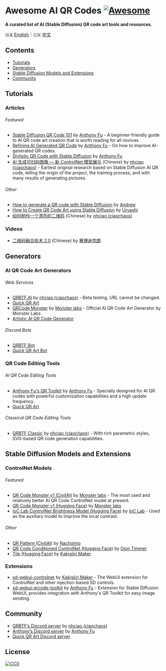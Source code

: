 # Awesome AI QR Codes [![Awesome](https://awesome.re/badge.svg)](https://awesome.re)

**A curated list of AI (Stable Diffusion) QR code art tools and resources.**

🇬🇧 [English](README.md)｜🇨🇳 [中文](README-zh.md)

## Contents

- [Tutorials](#tutorials)
- [Generators](#generators)
- [Stable Diffusion Models and Extensions](#stable-diffusion-models-and-extensions)
- [Community](#community)

## Tutorials

### Articles

###### Featured

- [Stable Diffusion QR Code 101](https://antfu.me/posts/ai-qrcode-101) by [Anthony Fu](https://antfu.me/) - A beginner-friendly guide to AI QR code art creation that is worth reading for all novices.
- [Refining AI Generated QR Code](https://antfu.me/posts/ai-qrcode-refine) by [Anthony Fu](https://antfu.me/) - On how to improve AI-generated QR codes.
- [Stylistic QR Code with Stable Diffusion](https://antfu.me/posts/ai-qrcode) by [Anthony Fu](https://antfu.me/)
- [AI 生成可扫码图像 — 新 ControlNet 模型展示](https://mp.weixin.qq.com/s/i4WR5ULH1ZZYl8Watf3EPw) (Chinese) by [nhciao (ciaochaos)](https://github.com/ciaochaos) - Earliest original research based on Stable Diffusion AI QR code, telling the origin of the project, the training process, and with many results of generating pictures.

###### Other

- [How to generate a QR code with Stable Diffusion](https://stable-diffusion-art.com/qr-code/) by [Andrew](https://stable-diffusion-art.com/author/andrewon2/)
- [How to Create QR Code Art using Stable Diffusion](https://ihsavru.medium.com/how-to-create-qr-code-art-using-stable-diffusion-58c5e7e55fcb) by [Urvashi](https://ihsavru.medium.com/)
- [如何制作一个漂亮的二维码](https://mp.weixin.qq.com/s/_Oy9I9FqPXhfwN9IUhf6_g) (Chinese) by [nhciao (ciaochaos)](https://github.com/ciaochaos)

### Videos

- [二维码融合技术 2.0](https://www.bilibili.com/video/BV1zF411R7xg/) (Chinese) by [赛博迪克朗](https://space.bilibili.com/339984)

## Generators

### AI QR Code Art Generators

###### Web Services

- [QRBTF.AI](https://qrbtf.com/ai) by [nhciao (ciaochaos)](https://github.com/ciaochaos) - Beta testing, URL cannot be changed.
- [Quick QR Art](https://beta.quickqr.art/generate)
- [QRCode Monster](https://qrcode.monster/) by [Monster labs](https://huggingface.co/monster-labs) - Official AI QR Code Art Generator by Monster Labs.
- [Artistic AI QR Code Generator](https://openart.ai/apps/ai_qrcode)

###### Discord Bots

- [QRBTF Bot](https://discord.gg/V9CNuqYfte)
- [Quick QR Art Bot](https://top.gg/bot/1117660105962438706)

### QR Code Editing Tools

###### AI QR Code Editing Tools

- [Anthony Fu's QR Toolkit](https://qrcode.antfu.me/) by [Anthony Fu](https://antfu.me/) - Specially designed for AI QR codes with powerful customization capabilities and a high update frequency.
- [Quick QR Art](https://quickqr.art/)

###### Classical QR Code Editing Tools

- [QRBTF Classic](https://classic.qrbtf.com/) by [nhciao (ciaochaos)](https://github.com/ciaochaos) - With rich parametric styles, SVG-based QR code generation capabilities.

## Stable Diffusion Models and Extensions

### ControlNet Models

###### Featured

- [QR Code Monster v1 (CivitAI)](https://civitai.com/models/111006?modelVersionId=119698) by [Monster labs](https://huggingface.co/monster-labs) - The most used and relatively better AI QR Code ControlNet model at present.
- [QR Code Monster v1 (Hugging Face)](https://huggingface.co/monster-labs/control_v1p_sd15_qrcode_monster) by [Monster labs](https://huggingface.co/monster-labs)
- [IoC Lab ControlNet Brightness Model (Hugging Face)](https://huggingface.co/ioclab/ioc-controlnet) by [IoC Lab](https://huggingface.co/ioclab) - Used as the auxiliary model to improve the local contrast.

###### Other

- [QR Pattern (CivitAI)](https://civitai.com/models/90940/controlnet-qr-pattern-qr-codes) by [Nacholmo](https://civitai.com/user/Nacholmo)
- [QR Code Conditioned ControlNet (Hugging Face)](https://huggingface.co/DionTimmer/controlnet_qrcode-control_v1p_sd15) by [Dion Timmer](https://huggingface.co/DionTimmer)
- [Tile (Hugging Face)](https://huggingface.co/lllyasviel/ControlNet-v1-1/blob/main/control_v11f1e_sd15_tile.pth) by [Kakigōri Maker](https://github.com/Mikubill)

### Extensions

- [sd-webui-controlnet](https://github.com/Mikubill/sd-webui-controlnet) by [Kakigōri Maker](https://github.com/Mikubill) - The WebUI extension for ControlNet and other injection-based SD controls.
- [sd-webui-qrcode-toolkit](https://github.com/antfu/sd-webui-qrcode-toolkit) by [Anthony Fu](https://antfu.me/) - Extension for Stable Diffusion WebUI, provides integration with Anthony's QR Toolkit for easy image sending.

## Community

- [QRBTF’s Discord server](https://discord.gg/V9CNuqYfte) by [nhciao (ciaochaos)](https://github.com/ciaochaos)
- [Anthony’s Discord server](https://chat.antfu.me/) by [Anthony Fu](https://antfu.me/)
- [Quick QR Art Discord server](https://discord.com/invite/quickqrart)

## License

[![CC0](http://i.creativecommons.org/p/zero/1.0/88x31.png)](http://creativecommons.org/publicdomain/zero/1.0/)

